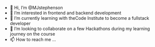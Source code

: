 - 👋 Hi, I’m @MJstephenson
- 👀 I’m interested in frontend and backend development
- 🌱 I’m currently learning with theCode Institute to become a fullstack developer
- 💞️ I’m looking to collaborate on a few Hackathons during my learning journey on the course
- 📫 How to reach me ...

<!---
MJstephenson/MJstephenson is a ✨ special ✨ repository because its `README.md` (this file) appears on your GitHub profile.
You can click the Preview link to take a look at your changes.
--->

